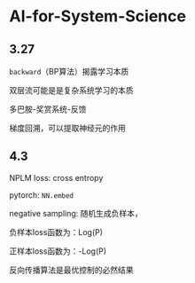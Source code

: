  # AI-for-System-Science
 ## 3.27

`backward`（BP算法）揭露学习本质

双层流可能是是复杂系统学习的本质

多巴胺-奖赏系统-反馈

梯度回溯，可以提取神经元的作用

## 4.3
NPLM loss: cross entropy

pytorch: `NN.embed`

negative sampling: 随机生成负样本，

负样本loss函数为：Log(P)

正样本loss函数为：-Log(P)

反向传播算法是最优控制的必然结果
